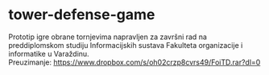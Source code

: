 # tower-defense-game
Prototip igre obrane tornjevima napravljen za završni rad na preddiplomskom studiju Informacijskih sustava Fakulteta organizacije i informatike u Varaždinu.<br>
Preuzimanje: https://www.dropbox.com/s/oh02crzp8cvrs49/FoiTD.rar?dl=0
